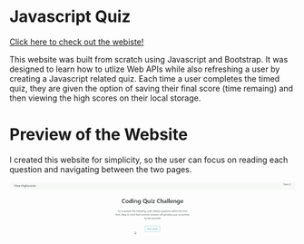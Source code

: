# Javascript Quiz

[Click here to check out the webiste!](https://cldominy.github.io/javascript-quiz/ "Javascript Quiz")

This website was built from scratch using Javascript and Bootstrap. It was designed to learn how to utlize Web APIs while also refreshing a user by creating a Javascript related quiz. Each time a user completes the timed quiz, they are given the option of saving their final score (time remaing) and then viewing the high scores on their local storage.

# Preview of the Website

I created this website for simplicity, so the user can focus on reading each question and navigating between the two pages.

![Preview of the quiz](./static/media/preview.gif)